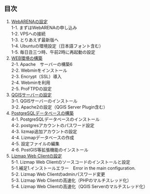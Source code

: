 ## 目次  
1.  [WebARENAの設定](https://github.com/yamamoto-ryuzo/Lizmap-installation-Japanese-memo/blob/main/1.%E4%BB%AE%E6%83%B3%E7%92%B0%E5%A2%83%E3%81%AE%E8%A8%AD%E5%AE%9A/1.%E4%BB%AE%E6%83%B3%E7%92%B0%E5%A2%83%E3%81%AE%E8%A8%AD%E5%AE%9A.md)  
	1-1.  まずはWebARENAの申し込み  
	1-2.  VPSへの接続  
	1-3.  とりあえず最新版へ  
	1-4. Ubuntuの環境設定（日本語フォント含む）  
	1-5. 毎日丑三つ時、午前2時に再起動の設定  
2. [WEB環境の構築](https://github.com/yamamoto-ryuzo/Lizmap-installation-Japanese-memo/blob/main/2.WEB%E7%92%B0%E5%A2%83%E3%81%AE%E6%A7%8B%E7%AF%89/2.WEB%E7%92%B0%E5%A2%83%E3%81%AE%E6%A7%8B%E7%AF%89.md)  
	2-1. Apache　サーバーの構築6  
	2-2. Webminをインストール  
	2-3.  Encrypt（SSL）導入  
	2-4. Webminを利用  
	2-5. ProFTPDの設定  
3. [QGISサーバーの設定](https://github.com/yamamoto-ryuzo/Lizmap-installation-Japanese-memo/blob/main/3.QGIS%E3%82%B5%E3%83%BC%E3%83%90%E3%83%BC%E3%81%AE%E8%A8%AD%E5%AE%9A/3.QGIS%E3%82%B5%E3%83%BC%E3%83%90%E3%83%BC%E3%81%AE%E8%A8%AD%E5%AE%9A.md)  
	3-1.  QGISサーバーのインストール  
	3-2.  Apache2の設定（QGIS Server Plugin含む）  
4. [PostgreSQLデータベースの構築](https://github.com/yamamoto-ryuzo/Lizmap-installation-Japanese-memo/blob/main/4.PostgreSQL%E3%83%87%E3%83%BC%E3%82%BF%E3%83%99%E3%83%BC%E3%82%B9%E3%81%AE%E6%A7%8B%E7%AF%89/4.PostgreSQL%E3%83%87%E3%83%BC%E3%82%BF%E3%83%99%E3%83%BC%E3%82%B9%E3%81%AE%E6%A7%8B%E7%AF%89.md)  
	4-1. PostgreSQLデータベースのインストール  
	4-2. postgresアカウントのパスワード設定  
	4-3. lizmap追加アカウントの設定  
	4-4. Lizmapデータベースの作成  
	4-5. 設定ファイルの編集  
	4-6. PostGIS等拡張機能のインストール  
5. [Lizmap Web Clientの設定](https://github.com/yamamoto-ryuzo/Lizmap-installation-Japanese-memo/blob/main/5.Lizmap%20Web%20Client%E3%81%AE%E8%A8%AD%E5%AE%9A/5.Lizmap%20Web%20Client%E3%81%AE%E8%A8%AD%E5%AE%9A.md)  
	5-1. Lizmap Web Clientのソースコードのインストールと設定  
	5-1.補足1.インストールエラー　Error in the main configuration.  
	5-2. Lizmap Web Clientのadminパスワード変更  
	5-3. Lizmap Web Clientの高速化（PHPのマルチスレッド化）  
	5-4. Lizmap Web Clientの高速化（QGIS Serverのマルチスレッド化）  
